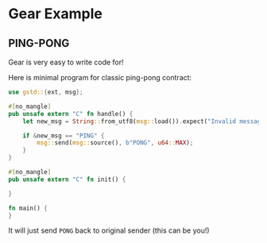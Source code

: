 # Gear Example

## PING-PONG

Gear is very easy to write code for!

Here is minimal program for classic ping-pong contract:

```rust
use gstd::{ext, msg};

#[no_mangle]
pub unsafe extern "C" fn handle() {
    let new_msg = String::from_utf8(msg::load()).expect("Invalid message: should be utf-8");

    if &new_msg == "PING" {
        msg::send(msg::source(), b"PONG", u64::MAX);
    }
}

#[no_mangle]
pub unsafe extern "C" fn init() {

}

fn main() {
}
```

It will just send `PONG` back to original sender (this can be you!)
